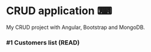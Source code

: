 # CRUD application ⌨
My CRUD project with Angular, Bootstrap and MongoDB.
### #1 Customers list (READ)
